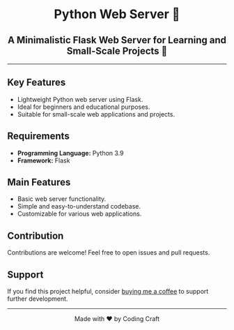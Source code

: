 <h1 align="center">Python Web Server 🐍</h1>

<h2 align="center">A Minimalistic Flask Web Server for Learning and Small-Scale Projects 🚀</h2>

---

## Key Features

- Lightweight Python web server using Flask.
- Ideal for beginners and educational purposes.
- Suitable for small-scale web applications and projects.

## Requirements

- **Programming Language:** Python 3.9
- **Framework:** Flask

## Main Features

- Basic web server functionality.
- Simple and easy-to-understand codebase.
- Customizable for various web applications.


## Contribution

Contributions are welcome! Feel free to open issues and pull requests.

## Support

If you find this project helpful, consider [buying me a coffee](#) to support further development.

---

<p align="center">Made with ❤️ by Coding Craft</p>
